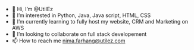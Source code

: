 - 👋 Hi, I’m @UtilEz
- 👀 I’m interested in Python, Java, Java script, HTML, CSS
- 🌱 I’m currently learning to fully host my website, CRM and Marketing on AWS
- 💞️ I’m looking to collaborate on full stack developement
- 📫 How to reach me nima.farhang@utilez.com

<!---
UtilEz/UtilEz is a ✨ special ✨ repository because its `README.md` (this file) appears on your GitHub profile.
You can click the Preview link to take a look at your changes.
--->
